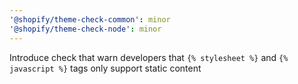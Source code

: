 ```yaml
---
'@shopify/theme-check-common': minor
'@shopify/theme-check-node': minor
---
```


Introduce check that warn developers that `{% stylesheet %}` and `{% javascript %}` tags only support static content